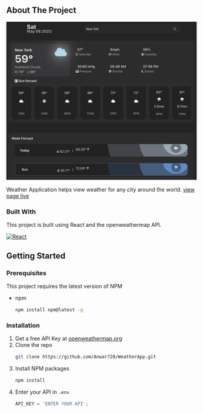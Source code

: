 


<br />

<!-- ABOUT THE PROJECT -->
## About The Project

![preview](https://github.com/Anwar720/WeatherApp/blob/main/public/images/design.png)


Weather Application helps view weather for any city around the world. [view page live](https://anwar720.github.io/WeatherApp/)



### Built With

This project is built using React and the openweathermap API.

[![React][React.js]][React-url]




<!-- GETTING STARTED -->
## Getting Started

### Prerequisites

This project requires the latest version of NPM 
* npm
  ```sh
  npm install npm@latest -g
  ```

### Installation

1. Get a free API Key at [openweathermap.org](https://openweathermap.org/api)
2. Clone the repo
   ```sh
   git clone https://github.com/Anwar720/WeatherApp.git
   ```
3. Install NPM packages
   ```sh
   npm install
   ```
4. Enter your API in `.env`
   ```js
   API_KEY = 'ENTER YOUR API';
   ```








[React.js]: https://img.shields.io/badge/React-20232A?style=for-the-badge&logo=react&logoColor=61DAFB

[React-url]: https://reactjs.org/


